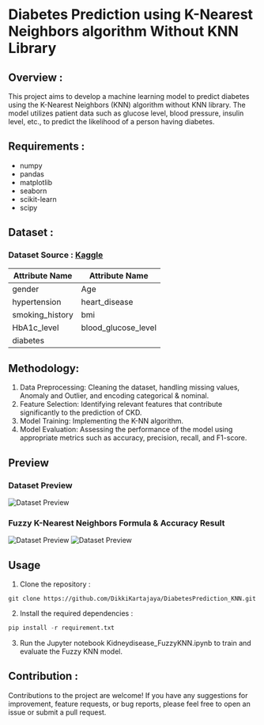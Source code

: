 # Diabetes Prediction using K-Nearest Neighbors algorithm Without KNN Library

## Overview :
This project aims to develop a machine learning model to predict diabetes using the K-Nearest Neighbors (KNN) algorithm without KNN library. The model utilizes patient data such as glucose level, blood pressure, insulin level, etc., to predict the likelihood of a person having diabetes.

## Requirements :
- numpy
- pandas
- matplotlib
- seaborn
- scikit-learn
- scipy

## Dataset : 
### Dataset Source : [Kaggle](https://www.kaggle.com/datasets/iammustafatz/diabetes-prediction-dataset/data)

| Attribute Name | Attribute Name |
| ------------- | ------------- |
| gender | Age | 
| hypertension | heart_disease |
| smoking_history | bmi |
| HbA1c_level | blood_glucose_level |
| diabetes |

## Methodology:
1. Data Preprocessing: Cleaning the dataset, handling missing values, Anomaly and Outlier, and encoding categorical & nominal.
2. Feature Selection: Identifying relevant features that contribute significantly to the prediction of CKD.
3. Model Training: Implementing the K-NN algorithm.
4. Model Evaluation: Assessing the performance of the model using appropriate metrics such as accuracy, precision, recall, and F1-score.

## Preview
### Dataset Preview
![Dataset Preview](prev2.png)
### Fuzzy K-Nearest Neighbors Formula & Accuracy Result
![Dataset Preview](prev1.png) ![Dataset Preview](prev3.png)

## Usage
1. Clone the repository :
```` Git
git clone https://github.com/DikkiKartajaya/DiabetesPrediction_KNN.git
````
2. Install the required dependencies :
```` Python
pip install -r requirement.txt
````
3. Run the Jupyter notebook Kidneydisease_FuzzyKNN.ipynb to train and evaluate the Fuzzy KNN model.

## Contribution :
Contributions to the project are welcome! If you have any suggestions for improvement, feature requests, or bug reports, please feel free to open an issue or submit a pull request.
